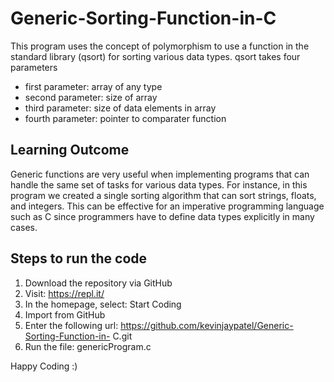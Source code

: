 # Generic-Sorting-Function-in-C
This program uses the concept of polymorphism to use a function in the standard library (qsort) for sorting various data types. 
qsort takes four parameters
  * first parameter: array of any type 
  * second parameter: size of array 
  * third parameter: size of data elements in array 
  * fourth parameter: pointer to comparater function 


## Learning Outcome 
Generic functions are very useful when implementing programs that can handle the same set of tasks for various data types. 
For instance, in this program we created a single sorting algorithm that can sort strings, floats, and integers. 
This can be effective for an imperative programming language such as C since programmers have to 
define data types explicitly in many cases.  

## Steps to run the code 
1. Download the repository via GitHub
2. Visit: https://repl.it/
3. In the homepage, select: Start Coding 
4. Import from GitHub 
5. Enter the following url: https://github.com/kevinjaypatel/Generic-Sorting-Function-in- C.git
6. Run the file: genericProgram.c
        
Happy Coding :)
